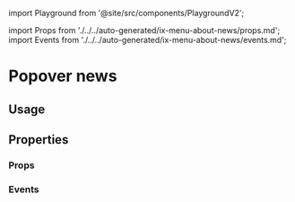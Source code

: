import Playground from '@site/src/components/PlaygroundV2';

import Props from './../../auto-generated/ix-menu-about-news/props.md';
import Events from './../../auto-generated/ix-menu-about-news/events.md';

# Popover news

## Usage

<Playground
name="popover-news" height="30rem" noMargin
examplesByName>
</Playground>

## Properties

### Props

<Props />

### Events

<Events />
